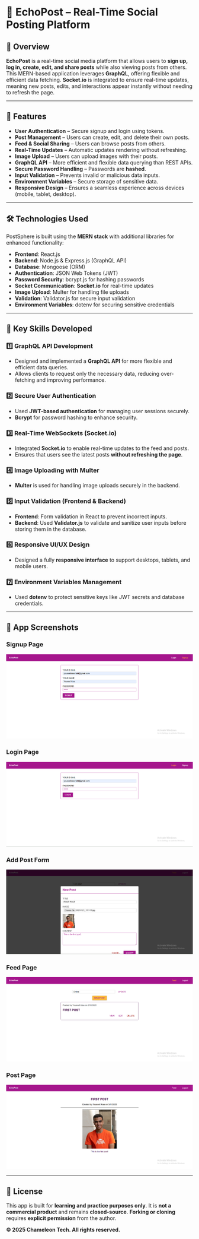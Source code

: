 # 📢 EchoPost – Real-Time Social Posting Platform

## 🌟 Overview  

**EchoPost** is a real-time social media platform that allows users to **sign up, log in, create, edit, and share posts** while also viewing posts from others. This MERN-based application leverages **GraphQL**, offering flexible and efficient data fetching. **Socket.io** is integrated to ensure real-time updates, meaning new posts, edits, and interactions appear instantly without needing to refresh the page.

---

## 🚀 Features  

- **User Authentication** – Secure signup and login using tokens.  
- **Post Management** – Users can create, edit, and delete their own posts.  
- **Feed & Social Sharing** – Users can browse posts from others.  
- **Real-Time Updates** – Automatic updates rendering without refreshing.  
- **Image Upload** – Users can upload images with their posts.  
- **GraphQL API** – More efficient and flexible data querying than REST APIs.  
- **Secure Password Handling** – Passwords are **hashed**.  
- **Input Validation** – Prevents invalid or malicious data inputs.  
- **Environment Variables** – Secure storage of sensitive data.  
- **Responsive Design** – Ensures a seamless experience across devices (mobile, tablet, desktop).  

---

## 🛠️ Technologies Used  

PostSphere is built using the **MERN stack** with additional libraries for enhanced functionality:  

- **Frontend**: React.js 
- **Backend**: Node.js & Express.js (GraphQL API)  
- **Database**: Mongoose (ORM)  
- **Authentication**: JSON Web Tokens (JWT)  
- **Password Security**: bcrypt.js for hashing passwords  
- **Socket Communication**: **Socket.io** for real-time updates  
- **Image Upload**: Multer for handling file uploads  
- **Validation**: Validator.js for secure input validation  
- **Environment Variables**: dotenv for securing sensitive credentials  

---

## 🔑 Key Skills Developed  

### 1️⃣ GraphQL API Development  
- Designed and implemented a **GraphQL API** for more flexible and efficient data queries.  
- Allows clients to request only the necessary data, reducing over-fetching and improving performance.  

### 2️⃣ Secure User Authentication  
- Used **JWT-based authentication** for managing user sessions securely.  
- **Bcrypt** for password hashing to enhance security.  

### 3️⃣ Real-Time WebSockets (Socket.io)  
- Integrated **Socket.io** to enable real-time updates to the feed and posts.  
- Ensures that users see the latest posts **without refreshing the page**.  

### 4️⃣ Image Uploading with Multer  
- **Multer** is used for handling image uploads securely in the backend.  

### 5️⃣ Input Validation (Frontend & Backend)  
- **Frontend**: Form validation in React to prevent incorrect inputs.  
- **Backend**: Used **Validator.js** to validate and sanitize user inputs before storing them in the database.  

### 6️⃣ Responsive UI/UX Design  
- Designed a fully **responsive interface** to support desktops, tablets, and mobile users.  

### 7️⃣ Environment Variables Management  
- Used **dotenv** to protect sensitive keys like JWT secrets and database credentials.  

---

## 📸 App Screenshots  

### Signup Page  
![Signup Page](https://github.com/L-YS-Ayoussef/EchoPost/blob/master/screenshots/Screenshot1.png)  

### Login Page  
![Login Page](https://github.com/L-YS-Ayoussef/EchoPost/blob/master/screenshots/Screenshot2.png)  

### Add Post Form  
![Add Post](https://github.com/L-YS-Ayoussef/EchoPost/blob/master/screenshots/Screenshot3.png)  

### Feed Page  
![Post Page](https://github.com/L-YS-Ayoussef/EchoPost/blob/master/screenshots/Screenshot4.png)  

### Post Page  
![Feed Page](https://github.com/L-YS-Ayoussef/EchoPost/blob/master/screenshots/Screenshot5.png)  

---

## 📜 License  

This app is built for **learning and practice purposes only**. It is **not a commercial product** and remains **closed-source**. **Forking or cloning** requires **explicit permission** from the author.  

**© 2025 Chameleon Tech. All rights reserved.**  

